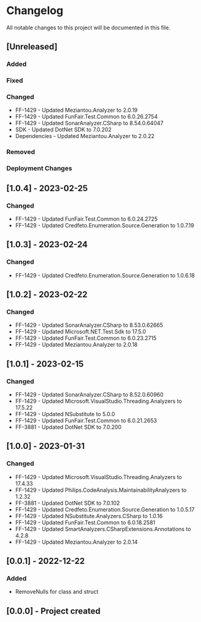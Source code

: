 ﻿# Changelog
All notable changes to this project will be documented in this file.

<!--
Please ADD ALL Changes to the UNRELEASED SECTION and not a specific release
-->

## [Unreleased]
### Added
### Fixed
### Changed
- FF-1429 - Updated Meziantou.Analyzer to 2.0.19
- FF-1429 - Updated FunFair.Test.Common to 6.0.26.2754
- FF-1429 - Updated SonarAnalyzer.CSharp to 8.54.0.64047
- SDK - Updated DotNet SDK to 7.0.202
- Dependencies - Updated Meziantou.Analyzer to 2.0.22
### Removed
### Deployment Changes

<!--
Releases that have at least been deployed to staging, BUT NOT necessarily released to live.  Changes should be moved from [Unreleased] into here as they are merged into the appropriate release branch
-->
## [1.0.4] - 2023-02-25
### Changed
- FF-1429 - Updated FunFair.Test.Common to 6.0.24.2725
- FF-1429 - Updated Credfeto.Enumeration.Source.Generation to 1.0.7.19

## [1.0.3] - 2023-02-24
### Changed
- FF-1429 - Updated Credfeto.Enumeration.Source.Generation to 1.0.6.18

## [1.0.2] - 2023-02-22
### Changed
- FF-1429 - Updated SonarAnalyzer.CSharp to 8.53.0.62665
- FF-1429 - Updated Microsoft.NET.Test.Sdk to 17.5.0
- FF-1429 - Updated FunFair.Test.Common to 6.0.23.2715
- FF-1429 - Updated Meziantou.Analyzer to 2.0.18

## [1.0.1] - 2023-02-15
### Changed
- FF-1429 - Updated SonarAnalyzer.CSharp to 8.52.0.60960
- FF-1429 - Updated Microsoft.VisualStudio.Threading.Analyzers to 17.5.22
- FF-1429 - Updated NSubstitute to 5.0.0
- FF-1429 - Updated FunFair.Test.Common to 6.0.21.2653
- FF-3881 - Updated DotNet SDK to 7.0.200

## [1.0.0] - 2023-01-31
### Changed
- FF-1429 - Updated Microsoft.VisualStudio.Threading.Analyzers to 17.4.33
- FF-1429 - Updated Philips.CodeAnalysis.MaintainabilityAnalyzers to 1.2.32
- FF-3881 - Updated DotNet SDK to 7.0.102
- FF-1429 - Updated Credfeto.Enumeration.Source.Generation to 1.0.5.17
- FF-1429 - Updated NSubstitute.Analyzers.CSharp to 1.0.16
- FF-1429 - Updated FunFair.Test.Common to 6.0.18.2581
- FF-1429 - Updated SmartAnalyzers.CSharpExtensions.Annotations to 4.2.8
- FF-1429 - Updated Meziantou.Analyzer to 2.0.14

## [0.0.1] - 2022-12-22
### Added
- RemoveNulls for class and struct

## [0.0.0] - Project created